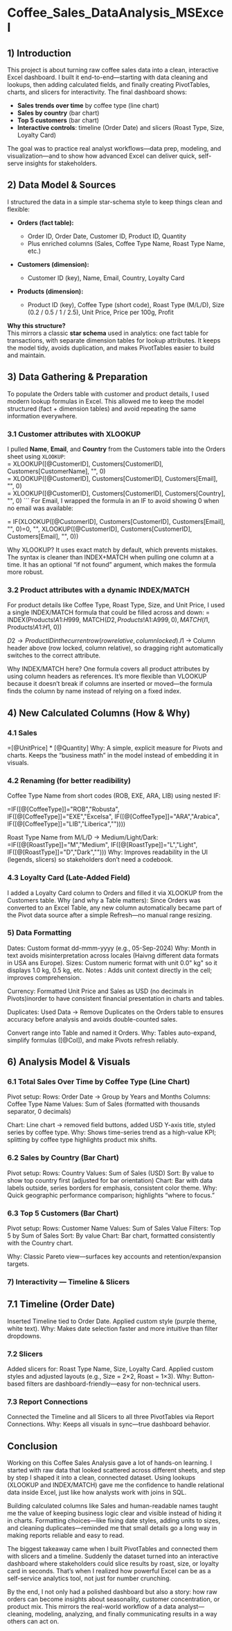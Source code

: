 # Coffee_Sales_DataAnalysis_MSExcel

## 1) Introduction
This project is about turning raw coffee sales data into a clean, interactive Excel dashboard. I built it end-to-end—starting with data cleaning and lookups, then adding calculated fields, and finally creating PivotTables, charts, and slicers for interactivity.
The final dashboard shows:
- **Sales trends over time** by coffee type (line chart)  
- **Sales by country** (bar chart)  
- **Top 5 customers** (bar chart)  
- **Interactive controls**: timeline (Order Date) and slicers (Roast Type, Size, Loyalty Card)
  
The goal was to practice real analyst workflows—data prep, modeling, and visualization—and to show how advanced Excel can deliver quick, self-serve insights for stakeholders.

## 2) Data Model & Sources  

I structured the data in a simple star-schema style to keep things clean and flexible:  

- **Orders (fact table):**  
  - Order ID, Order Date, Customer ID, Product ID, Quantity  
  - Plus enriched columns (Sales, Coffee Type Name, Roast Type Name, etc.)  

- **Customers (dimension):**  
  - Customer ID (key), Name, Email, Country, Loyalty Card  

- **Products (dimension):**  
  - Product ID (key), Coffee Type (short code), Roast Type (M/L/D), Size (0.2 / 0.5 / 1 / 2.5), Unit Price, Price per 100g, Profit  

**Why this structure?**  
This mirrors a classic **star schema** used in analytics: one fact table for transactions, with separate dimension tables for lookup attributes. It keeps the model tidy, avoids duplication, and makes PivotTables easier to build and maintain.  

## 3) Data Gathering & Preparation 

To populate the Orders table with customer and product details, I used modern lookup formulas in Excel. This allowed me to keep the model structured (fact + dimension tables) and avoid repeating the same information everywhere.  

### 3.1 Customer attributes with XLOOKUP  
I pulled **Name**, **Email**, and **Country** from the Customers table into the Orders sheet using `XLOOKUP`:  
= XLOOKUP([@CustomerID], Customers[CustomerID], Customers[CustomerName], "", 0)  
= XLOOKUP([@CustomerID], Customers[CustomerID], Customers[Email], "", 0)  
= XLOOKUP([@CustomerID], Customers[CustomerID], Customers[Country], "", 0) ``` 
For Email, I wrapped the formula in an IF to avoid showing 0 when no email was available:

= IF(XLOOKUP([@CustomerID], Customers[CustomerID], Customers[Email], "", 0)=0, "", 
     XLOOKUP([@CustomerID], Customers[CustomerID], Customers[Email], "", 0))

Why XLOOKUP?
It uses exact match by default, which prevents mistakes.
The syntax is cleaner than INDEX+MATCH when pulling one column at a time.
It has an optional “if not found” argument, which makes the formula more robust.


### 3.2 Product attributes with a dynamic INDEX/MATCH

For product details like Coffee Type, Roast Type, Size, and Unit Price, I used a single INDEX/MATCH formula that could be filled across and down:
= INDEX(Products!$A$1:$H$999,
        MATCH($D2, Products!$A$1:$A$999, 0),
        MATCH(I$1, Products!$A$1:$H$1, 0)) 

$D2 → Product ID in the current row (row relative, column locked).
I$1 → Column header above (row locked, column relative), so dragging right automatically switches to the correct attribute.

Why INDEX/MATCH here?
One formula covers all product attributes by using column headers as references.
It’s more flexible than VLOOKUP because it doesn’t break if columns are inserted or moved—the formula finds the column by name instead of relying on a fixed index.

## 4) New Calculated Columns (How & Why)  

### 4.1 Sales  
=[@UnitPrice] * [@Quantity]
Why: A simple, explicit measure for Pivots and charts. Keeps the “business math” in the model instead of embedding it in visuals.

### 4.2 Renaming (for better readibility)
Coffee Type Name from short codes (ROB, EXE, ARA, LIB) using nested IF:

=IF([@[CoffeeType]]="ROB","Robusta",
 IF([@[CoffeeType]]="EXE","Excelsa",
 IF([@[CoffeeType]]="ARA","Arabica",
 IF([@[CoffeeType]]="LIB","Liberica",""))))

Roast Type Name from M/L/D → Medium/Light/Dark:
=IF([@[RoastType]]="M","Medium",
 IF([@[RoastType]]="L","Light",
 IF([@[RoastType]]="D","Dark",""))) 
Why: Improves readability in the UI (legends, slicers) so stakeholders don’t need a codebook.

### 4.3 Loyalty Card (Late-Added Field)
I added a Loyalty Card column to Orders and filled it via XLOOKUP from the Customers table.
Why (and why a Table matters): Since Orders was converted to an Excel Table, any new column automatically became part of the Pivot data source after a simple Refresh—no manual range resizing.

### 5) Data Formatting 
Dates: Custom format dd-mmm-yyyy (e.g., 05-Sep-2024)
Why: Month in text avoids misinterpretation across locales (Haivng different data formats in USA ans Europe).
Sizes: Custom numeric format with unit 0.0" kg" so it displays 1.0 kg, 0.5 kg, etc.
Notes : Adds unit context directly in the cell; improves comprehension.

Currency: Formatted Unit Price and Sales as USD (no decimals in Pivots)inorder to have consistent financial presentation in charts and tables.

Duplicates: Used Data → Remove Duplicates on the Orders table to ensures accuracy before analysis and avoids double-counted sales.

Convert range into Table and named it Orders.
Why: Tables auto-expand, simplify formulas ([@Col]), and make Pivots refresh reliably.

## 6) Analysis Model & Visuals 
### 6.1 Total Sales Over Time by Coffee Type (Line Chart)
Pivot setup:
Rows: Order Date → Group by Years and Months
Columns: Coffee Type Name
Values: Sum of Sales (formatted with thousands separator, 0 decimals)

Chart: Line chart → removed field buttons, added USD Y-axis title, styled series by coffee type.
Why: Shows time-series trend as a high-value KPI; splitting by coffee type highlights product mix shifts.

### 6.2 Sales by Country (Bar Chart)
Pivot setup:
Rows: Country
Values: Sum of Sales (USD)
Sort: By value to show top country first (adjusted for bar orientation)
Chart: Bar with data labels outside, series borders for emphasis, consistent color theme.
Why: Quick geographic performance comparison; highlights “where to focus.”

### 6.3 Top 5 Customers (Bar Chart)
Pivot setup:
Rows: Customer Name
Values: Sum of Sales
Value Filters: Top 5 by Sum of Sales
Sort: By value
Chart: Bar chart, formatted consistently with the Country chart.

Why: Classic Pareto view—surfaces key accounts and retention/expansion targets.

### 7) Interactivity — Timeline & Slicers
## 7.1 Timeline (Order Date)
Inserted Timeline tied to Order Date.
Applied custom style (purple theme, white text).
Why: Makes date selection faster and more intuitive than filter dropdowns.

### 7.2 Slicers
Added slicers for: Roast Type Name, Size, Loyalty Card.
Applied custom styles and adjusted layouts (e.g., Size = 2×2, Roast = 1×3).
Why: Button-based filters are dashboard-friendly—easy for non-technical users.

### 7.3 Report Connections
Connected the Timeline and all Slicers to all three PivotTables via Report Connections.
Why: Keeps all visuals in sync—true dashboard behavior.

## Conclusion 
Working on this Coffee Sales Analysis gave a lot of hands-on learning. I started with raw data that looked scattered across different sheets, and step by step I shaped it into a clean, connected dataset. Using lookups (XLOOKUP and INDEX/MATCH) gave me the confidence to handle relational data inside Excel, just like how analysts work with joins in SQL.  

Building calculated columns like Sales and human-readable names taught me the value of keeping business logic clear and visible instead of hiding it in charts. Formatting choices—like fixing date styles, adding units to sizes, and cleaning duplicates—reminded me that small details go a long way in making reports reliable and easy to read.  

The biggest takeaway came when I built PivotTables and connected them with slicers and a timeline. Suddenly the dataset turned into an interactive dashboard where stakeholders could slice results by roast, size, or loyalty card in seconds. That’s when I realized how powerful Excel can be as a self-service analytics tool, not just for number crunching.  

By the end, I not only had a polished dashboard but also a story: how raw orders can become insights about seasonality, customer concentration, or product mix. This mirrors the real-world workflow of a data analyst—cleaning, modeling, analyzing, and finally communicating results in a way others can act on.

 










